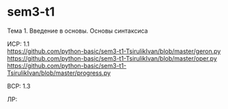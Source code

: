 # sem3-t1
Тема 1. Введение в основы. Основы синтаксиса

ИСР:
  1.1    
  https://github.com/python-basic/sem3-t1-TsirulikIvan/blob/master/geron.py      
  https://github.com/python-basic/sem3-t1-TsirulikIvan/blob/master/oper.py  
  https://github.com/python-basic/sem3-t1-TsirulikIvan/blob/master/progress.py

ВСР:
1.3

ЛР:

